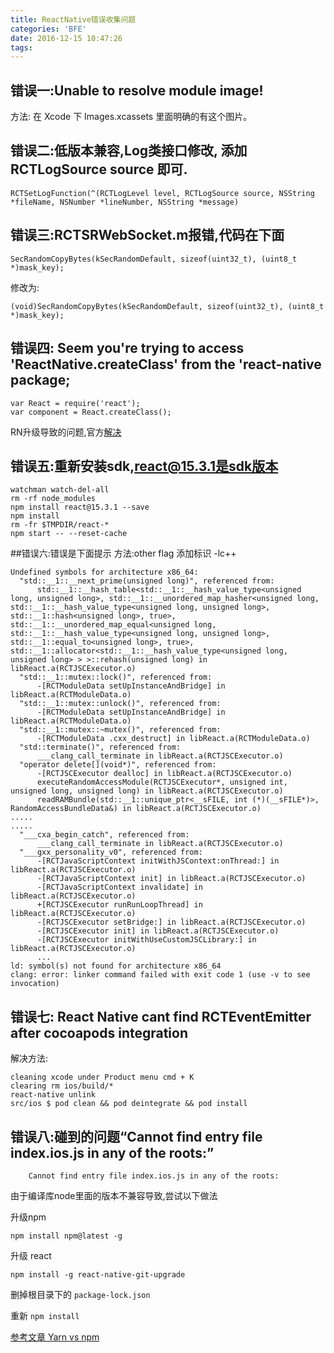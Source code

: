 ```yaml
---
title: ReactNative错误收集问题
categories: 'BFE'
date: 2016-12-15 10:47:26
tags:
---
```


## 错误一:Unable to resolve module image!
方法:	在 Xcode 下 Images.xcassets 里面明确的有这个图片。

## 错误二:低版本兼容,Log类接口修改, 添加 RCTLogSource source 即可.
	
	RCTSetLogFunction(^(RCTLogLevel level, RCTLogSource source, NSString *fileName, NSNumber *lineNumber, NSString *message)

## 错误三:RCTSRWebSocket.m报错,代码在下面

	SecRandomCopyBytes(kSecRandomDefault, sizeof(uint32_t), (uint8_t *)mask_key);
修改为:
	
	(void)SecRandomCopyBytes(kSecRandomDefault, sizeof(uint32_t), (uint8_t *)mask_key);	

## 错误四: Seem you're trying to access 'ReactNative.createClass' from the 'react-native package;

	var React = require('react');
	var component = React.createClass();

RN升级导致的问题,官方[解决](http://bbs.reactnative.cn/topic/1857/seems-you-re-trying-to-access-reactnative-createclass/7)
## 错误五:重新安装sdk,react@15.3.1是sdk版本

```	
watchman watch-del-all
rm -rf node_modules
npm install react@15.3.1 --save
npm install
rm -fr $TMPDIR/react-*
npm start -- --reset-cache	
```		
##错误六:错误是下面提示
方法:other flag 添加标识 -lc++ 

```
Undefined symbols for architecture x86_64:
  "std::__1::__next_prime(unsigned long)", referenced from:
      std::__1::__hash_table<std::__1::__hash_value_type<unsigned long, unsigned long>, std::__1::__unordered_map_hasher<unsigned long, std::__1::__hash_value_type<unsigned long, unsigned long>, std::__1::hash<unsigned long>, true>, std::__1::__unordered_map_equal<unsigned long, std::__1::__hash_value_type<unsigned long, unsigned long>, std::__1::equal_to<unsigned long>, true>, std::__1::allocator<std::__1::__hash_value_type<unsigned long, unsigned long> > >::rehash(unsigned long) in libReact.a(RCTJSCExecutor.o)
  "std::__1::mutex::lock()", referenced from:
      -[RCTModuleData setUpInstanceAndBridge] in libReact.a(RCTModuleData.o)
  "std::__1::mutex::unlock()", referenced from:
      -[RCTModuleData setUpInstanceAndBridge] in libReact.a(RCTModuleData.o)
  "std::__1::mutex::~mutex()", referenced from:
      -[RCTModuleData .cxx_destruct] in libReact.a(RCTModuleData.o)
  "std::terminate()", referenced from:
      ___clang_call_terminate in libReact.a(RCTJSCExecutor.o)
  "operator delete[](void*)", referenced from:
      -[RCTJSCExecutor dealloc] in libReact.a(RCTJSCExecutor.o)
      executeRandomAccessModule(RCTJSCExecutor*, unsigned int, unsigned long, unsigned long) in libReact.a(RCTJSCExecutor.o)
      readRAMBundle(std::__1::unique_ptr<__sFILE, int (*)(__sFILE*)>, RandomAccessBundleData&) in libReact.a(RCTJSCExecutor.o)
.....
.....
  "___cxa_begin_catch", referenced from:
      ___clang_call_terminate in libReact.a(RCTJSCExecutor.o)
  "___gxx_personality_v0", referenced from:
      -[RCTJavaScriptContext initWithJSContext:onThread:] in libReact.a(RCTJSCExecutor.o)
      -[RCTJavaScriptContext init] in libReact.a(RCTJSCExecutor.o)
      -[RCTJavaScriptContext invalidate] in libReact.a(RCTJSCExecutor.o)
      +[RCTJSCExecutor runRunLoopThread] in libReact.a(RCTJSCExecutor.o)
      -[RCTJSCExecutor setBridge:] in libReact.a(RCTJSCExecutor.o)
      -[RCTJSCExecutor init] in libReact.a(RCTJSCExecutor.o)
      -[RCTJSCExecutor initWithUseCustomJSCLibrary:] in libReact.a(RCTJSCExecutor.o)
      ...
ld: symbol(s) not found for architecture x86_64
clang: error: linker command failed with exit code 1 (use -v to see invocation)
```
## 错误七: React Native cant find RCTEventEmitter after cocoapods integration
解决方法:

```
cleaning xcode under Product menu cmd + K
clearing rm ios/build/*
react-native unlink
src/ios $ pod clean && pod deintegrate && pod install
```
## 错误八:碰到的问题“Cannot find entry file index.ios.js in any of the roots:”

```
	Cannot find entry file index.ios.js in any of the roots:
```
由于编译库node里面的版本不兼容导致,尝试以下做法

升级npm

```
npm install npm@latest -g
```

升级 react 

```
npm install -g react-native-git-upgrade
```

删掉根目录下的 `package-lock.json` 

重新 `npm install`

[参考文章 Yarn vs npm](http://qianduan.guru/2016/11/09/yarn-vs-npm/)